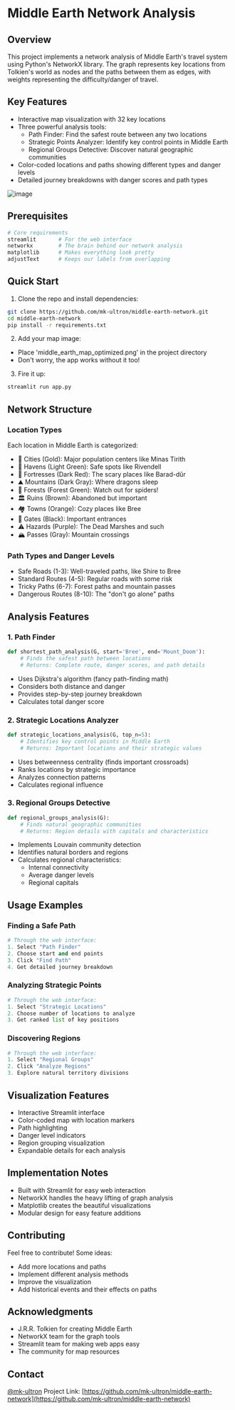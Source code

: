 # Middle Earth Network Analysis

## Overview
This project implements a network analysis of Middle Earth's travel system using Python's NetworkX library. The graph represents key locations from Tolkien's world as nodes and the paths between them as edges, with weights representing the difficulty/danger of travel.

## Key Features
- Interactive map visualization with 32 key locations
- Three powerful analysis tools:
  - Path Finder: Find the safest route between any two locations
  - Strategic Points Analyzer: Identify key control points in Middle Earth
  - Regional Groups Detective: Discover natural geographic communities
- Color-coded locations and paths showing different types and danger levels
- Detailed journey breakdowns with danger scores and path types

![image](https://github.com/user-attachments/assets/a56dc8b3-9ce2-469a-a3c2-5daa8d2b06ce)

## Prerequisites
```bash
# Core requirements
streamlit       # For the web interface
networkx        # The brain behind our network analysis
matplotlib      # Makes everything look pretty
adjustText      # Keeps our labels from overlapping
```

## Quick Start
1. Clone the repo and install dependencies:
```bash
git clone https://github.com/mk-ultron/middle-earth-network.git
cd middle-earth-network
pip install -r requirements.txt
```

2. Add your map image:
- Place 'middle_earth_map_optimized.png' in the project directory
- Don't worry, the app works without it too!

3. Fire it up:
```bash
streamlit run app.py
```

## Network Structure

### Location Types
Each location in Middle Earth is categorized:
- 🏰 Cities (Gold): Major population centers like Minas Tirith
- 🌳 Havens (Light Green): Safe spots like Rivendell
- 🗼 Fortresses (Dark Red): The scary places like Barad-dûr
- ⛰️ Mountains (Dark Gray): Where dragons sleep
- 🌲 Forests (Forest Green): Watch out for spiders!
- 🏛️ Ruins (Brown): Abandoned but important
- 🏘️ Towns (Orange): Cozy places like Bree
- 🚪 Gates (Black): Important entrances
- ⚠️ Hazards (Purple): The Dead Marshes and such
- 🏔️ Passes (Gray): Mountain crossings

### Path Types and Danger Levels
- Safe Roads (1-3): Well-traveled paths, like Shire to Bree
- Standard Routes (4-5): Regular roads with some risk
- Tricky Paths (6-7): Forest paths and mountain passes
- Dangerous Routes (8-10): The "don't go alone" paths

## Analysis Features

### 1. Path Finder
```python
def shortest_path_analysis(G, start='Bree', end='Mount_Doom'):
    # Finds the safest path between locations
    # Returns: Complete route, danger scores, and path details
```
- Uses Dijkstra's algorithm (fancy path-finding math)
- Considers both distance and danger
- Provides step-by-step journey breakdown
- Calculates total danger score

### 2. Strategic Locations Analyzer
```python
def strategic_locations_analysis(G, top_n=5):
    # Identifies key control points in Middle Earth
    # Returns: Important locations and their strategic values
```
- Uses betweenness centrality (finds important crossroads)
- Ranks locations by strategic importance
- Analyzes connection patterns
- Calculates regional influence

### 3. Regional Groups Detective
```python
def regional_groups_analysis(G):
    # Finds natural geographic communities
    # Returns: Region details with capitals and characteristics
```
- Implements Louvain community detection
- Identifies natural borders and regions
- Calculates regional characteristics:
  - Internal connectivity
  - Average danger levels
  - Regional capitals

## Usage Examples

### Finding a Safe Path
```python
# Through the web interface:
1. Select "Path Finder"
2. Choose start and end points
3. Click "Find Path"
4. Get detailed journey breakdown
```

### Analyzing Strategic Points
```python
# Through the web interface:
1. Select "Strategic Locations"
2. Choose number of locations to analyze
3. Get ranked list of key positions
```

### Discovering Regions
```python
# Through the web interface:
1. Select "Regional Groups"
2. Click "Analyze Regions"
3. Explore natural territory divisions
```

## Visualization Features
- Interactive Streamlit interface
- Color-coded map with location markers
- Path highlighting
- Danger level indicators
- Region grouping visualization
- Expandable details for each analysis

## Implementation Notes
- Built with Streamlit for easy web interaction
- NetworkX handles the heavy lifting of graph analysis
- Matplotlib creates the beautiful visualizations
- Modular design for easy feature additions

## Contributing
Feel free to contribute! Some ideas:
- Add more locations and paths
- Implement different analysis methods
- Improve the visualization
- Add historical events and their effects on paths

## Acknowledgments
- J.R.R. Tolkien for creating Middle Earth
- NetworkX team for the graph tools
- Streamlit team for making web apps easy
- The community for map resources

## Contact
[@mk-ultron](https://github.com/mk-ultron)
Project Link: [https://github.com/mk-ultron/middle-earth-network](https://github.com/mk-ultron/middle-earth-network)
